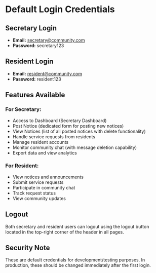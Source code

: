 # Default Login Credentials

## Secretary Login
- **Email:** secretary@community.com
- **Password:** secretary123

## Resident Login
- **Email:** resident@community.com
- **Password:** resident123

## Features Available

### For Secretary:
- Access to Dashboard (Secretary Dashboard)
- Post Notice (dedicated form for posting new notices)
- View Notices (list of all posted notices with delete functionality)
- Handle service requests from residents
- Manage resident accounts
- Monitor community chat (with message deletion capability)
- Export data and view analytics

### For Resident:
- View notices and announcements
- Submit service requests
- Participate in community chat
- Track request status
- View community updates

## Logout
Both secretary and resident users can logout using the logout button located in the top-right corner of the header in all pages.

## Security Note
These are default credentials for development/testing purposes. In production, these should be changed immediately after the first login.
